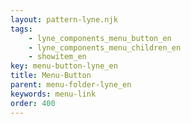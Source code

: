 ```yaml
---
layout: pattern-lyne.njk
tags: 
    - lyne_components_menu_button_en
    - lyne_components_menu_children_en
    - showitem_en
key: menu-button-lyne_en
title: Menu-Button
parent: menu-folder-lyne_en
keywords: menu-link
order: 400
---
```

